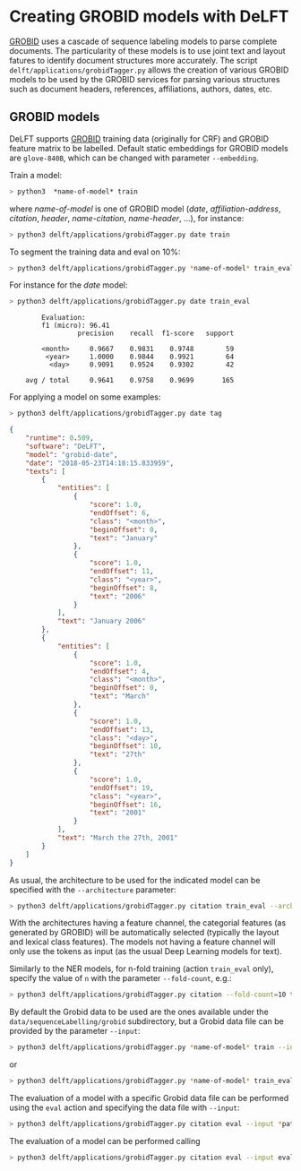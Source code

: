 # Creating GROBID models with DeLFT

[GROBID](https://github.com/kermitt2/grobid) uses a cascade of sequence labeling models to parse complete documents. The particularity of these models is to use joint text and layout fatures to identify document structures more accurately. The script `delft/applications/grobidTagger.py` allows the creation of various GROBID models to be used by the GROBID services for parsing various structures such as document headers, references, affiliations, authors, dates, etc.

## GROBID models

DeLFT supports [GROBID](https://github.com/kermitt2/grobid) training data (originally for CRF) and GROBID feature matrix to be labelled. Default static embeddings for GROBID models are `glove-840B`, which can be changed with parameter `--embedding`. 

Train a model:

```sh
> python3  *name-of-model* train
```

where *name-of-model* is one of GROBID model (_date_, _affiliation-address_, _citation_, _header_, _name-citation_, _name-header_, ...), for instance:

```sh
> python3 delft/applications/grobidTagger.py date train
```

To segment the training data and eval on 10%:

```sh
> python3 delft/applications/grobidTagger.py *name-of-model* train_eval
```

For instance for the _date_ model:

```sh
> python3 delft/applications/grobidTagger.py date train_eval
```

```text
        Evaluation:
        f1 (micro): 96.41
                 precision    recall  f1-score   support

        <month>     0.9667    0.9831    0.9748        59
         <year>     1.0000    0.9844    0.9921        64
          <day>     0.9091    0.9524    0.9302        42

    avg / total     0.9641    0.9758    0.9699       165
```

For applying a model on some examples:

```sh
> python3 delft/applications/grobidTagger.py date tag
```

```json
{
    "runtime": 0.509,
    "software": "DeLFT",
    "model": "grobid-date",
    "date": "2018-05-23T14:18:15.833959",
    "texts": [
        {
            "entities": [
                {
                    "score": 1.0,
                    "endOffset": 6,
                    "class": "<month>",
                    "beginOffset": 0,
                    "text": "January"
                },
                {
                    "score": 1.0,
                    "endOffset": 11,
                    "class": "<year>",
                    "beginOffset": 8,
                    "text": "2006"
                }
            ],
            "text": "January 2006"
        },
        {
            "entities": [
                {
                    "score": 1.0,
                    "endOffset": 4,
                    "class": "<month>",
                    "beginOffset": 0,
                    "text": "March"
                },
                {
                    "score": 1.0,
                    "endOffset": 13,
                    "class": "<day>",
                    "beginOffset": 10,
                    "text": "27th"
                },
                {
                    "score": 1.0,
                    "endOffset": 19,
                    "class": "<year>",
                    "beginOffset": 16,
                    "text": "2001"
                }
            ],
            "text": "March the 27th, 2001"
        }
    ]
}
```

As usual, the architecture to be used for the indicated model can be specified with the `--architecture` parameter:

```sh
> python3 delft/applications/grobidTagger.py citation train_eval --architecture BidLSTM_CRF_FEATURES
```

With the architectures having a feature channel, the categorial features (as generated by GROBID) will be automatically selected (typically the layout and lexical class features). The models not having a feature channel will only use the tokens as input (as the usual Deep Learning models for text). 

Similarly to the NER models, for n-fold training (action `train_eval` only), specify the value of `n` with the parameter `--fold-count`, e.g.:

```sh
> python3 delft/applications/grobidTagger.py citation --fold-count=10 train_eval
```

By default the Grobid data to be used are the ones available under the `data/sequenceLabelling/grobid` subdirectory, but a Grobid data file can be provided by the parameter `--input`: 

```sh
> python3 delft/applications/grobidTagger.py *name-of-model* train --input *path-to-the-grobid-data-file-to-be-used-for-training*
```

or 

```sh
> python3 delft/applications/grobidTagger.py *name-of-model* train_eval --input *path-to-the-grobid-data-file-to-be-used-for-training_and_eval_with_random_split*
```

The evaluation of a model with a specific Grobid data file can be performed using the `eval` action and specifying the data file with `--input`: 

```sh
> python3 delft/applications/grobidTagger.py citation eval --input *path-to-the-grobid-data-file-to-be-used-for-evaluation*
```

The evaluation of a model can be performed calling 

```sh
> python3 delft/applications/grobidTagger.py citation eval --input evaluation_data
```
